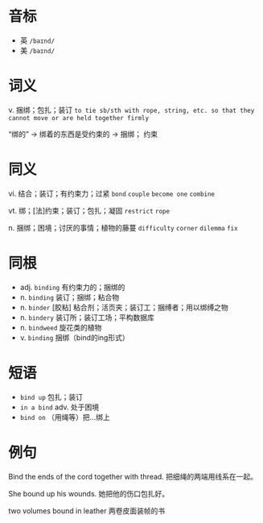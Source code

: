 # 音标

- 英 `/baɪnd/`
- 美 `/baɪnd/`

# 词义

v. 捆绑；包扎；装订
`to tie sb/sth with rope, string, etc. so that they cannot move or are held together firmly`



“绑的” → 绑着的东西是受约束的 → 捆绑； 约束

# 同义

vi. 结合；装订；有约束力；过紧
`bond` `couple` `become one` `combine`

vt. 绑；[法]约束；装订；包扎；凝固
`restrict` `rope`

n. 捆绑；困境；讨厌的事情；植物的藤蔓
`difficulty` `corner` `dilemma` `fix`

# 同根

- adj. `binding` 有约束力的；捆绑的
- n. `binding` 装订；捆绑；粘合物
- n. `binder` [胶粘] 粘合剂；活页夹；装订工；捆缚者；用以绑缚之物
- n. `bindery` 装订所；装订工场；平构数据库
- n. `bindweed` 旋花类的植物
- v. `binding` 捆绑（bind的ing形式）

# 短语

- `bind up` 包扎；装订
- `in a bind` adv. 处于困境
- `bind on` （用绳等）把…绑上

# 例句

Bind the ends of the cord together with thread.
把细绳的两端用线系在一起。

She bound up his wounds.
她把他的伤口包扎好。

two volumes bound in leather
两卷皮面装帧的书


